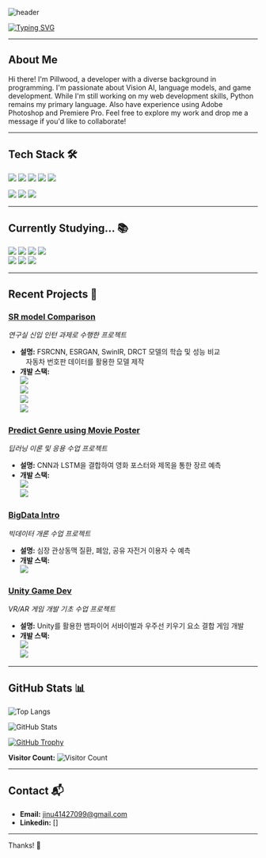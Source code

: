 <!-- Header -->
![header](https://capsule-render.vercel.app/api?type=waving&color=gradient&customColorList=14&height=120&section=header&text=Pillwood's%20GitHub&fontSize=50&fontAlign=70&fontAlignY=30&animation=fadeIn&fontColor=ffffff&stroke=b1bfb1&strokeWidth=2)

[![Typing SVG](https://readme-typing-svg.demolab.com/?lines=Hello!;Welcome%20to%20PILLWOOD's%20GitHub&size=15&color=004400&center=true)](https://git.io/typing-svg)

---

## About Me

Hi there! I'm Pillwood, a developer with a diverse background in programming. 
I'm passionate about Vision AI, language models, and game development. 
While I'm still working on my web development skills, Python remains my primary language. 
Also have experience using Adobe Photoshop and Premiere Pro. 
Feel free to explore my work and drop me a message if you'd like to collaborate!


---

## Tech Stack 🛠

<img src="https://img.shields.io/badge/python-3776AB?style=flat-square&logo=python&logoColor=white"/>   <img src="https://img.shields.io/badge/pytorch-EE4C2C?style=flat-square&logo=pytorch&logoColor=white"/>   <img src="https://img.shields.io/badge/r-276DC3?style=flat-square&logo=r&logoColor=white"/>   <img src="https://img.shields.io/badge/c-A8B9CC?style=flat-square&logo=c&logoColor=white"/>   <img src="https://img.shields.io/badge/cplusplus-00599C?style=flat-square&logo=cplusplus&logoColor=white"/>

<img src="https://img.shields.io/badge/css-663399?style=flat-square&logo=css&logoColor=white"/>   <img src="https://img.shields.io/badge/html5-E34F26?style=flat-square&logo=html5&logoColor=white"/>   <img src="https://img.shields.io/badge/unity-FFFFFF?style=flat-square&logo=unity&logoColor=black"/>

---

## Currently Studying... 📚

<img src="https://img.shields.io/badge/unrealengine-0E1128?style=flat-square&logo=unrealengine&logoColor=black"/>   <img src="https://img.shields.io/badge/react-61DAFB?style=flat-square&logo=react&logoColor=white"/>   <img src="https://img.shields.io/badge/javascript-F7DF1E?style=flat-square&logo=javascript&logoColor=white"/>   <img src="https://img.shields.io/badge/flask-000000?style=flat-square&logo=flask&logoColor=white"/>  
<img src="https://img.shields.io/badge/tensorflow-FF6F00?style=flat-square&logo=tensorflow&logoColor=white"/>   <img src="https://img.shields.io/badge/blender-E87D0D?style=flat-square&logo=blender&logoColor=white"/> <img src="https://img.shields.io/badge/bootstrap-05054B?style=flat-square&logo=bootstrap&logoColor=white"/>

---

## Recent Projects 🚀

### [SR model Comparison](https://github.com/pillwood/SR-model-Comprison-license-plate-SR-model)
*연구실 신입 인턴 과제로 수행한 프로젝트*  
- **설명:** FSRCNN, ESRGAN, SwinIR, DRCT 모델의 학습 및 성능 비교  
  &nbsp;&nbsp;&nbsp;자동차 번호판 데이터를 활용한 모델 제작  
- **개발 스택:**  
  <img src="https://img.shields.io/badge/python-3776AB?style=flat-square&logo=python&logoColor=white"/>  
  <img src="https://img.shields.io/badge/pytorch-EE4C2C?style=flat-square&logo=pytorch&logoColor=white"/>  
  <img src="https://img.shields.io/badge/javascript-F7DF1E?style=flat-square&logo=javascript&logoColor=white"/>  
  <img src="https://img.shields.io/badge/bootstrap-05054B?style=flat-square&logo=bootstrap&logoColor=white"/>

### [Predict Genre using Movie Poster](https://github.com/pillwood/2024_DeepLearningTheory_MovieClassificationCompetition)
*딥러닝 이론 및 응용 수업 프로젝트*  
- **설명:** CNN과 LSTM을 결합하여 영화 포스터와 제목을 통한 장르 예측  
- **개발 스택:**  
  <img src="https://img.shields.io/badge/python-3776AB?style=flat-square&logo=python&logoColor=white"/>  
  <img src="https://img.shields.io/badge/pytorch-EE4C2C?style=flat-square&logo=pytorch&logoColor=white"/>

### [BigData Intro](https://github.com/pillwood/2024_BigdataIntro_FinalAssignment)
*빅데이터 개론 수업 프로젝트*  
- **설명:** 심장 관상동맥 질환, 폐암, 공유 자전거 이용자 수 예측  
- **개발 스택:**  
  <img src="https://img.shields.io/badge/r-276DC3?style=flat-square&logo=r&logoColor=white"/>

### [Unity Game Dev](https://github.com/pillwood/VRAR-GameDevBasic)
*VR/AR 게임 개발 기초 수업 프로젝트*  
- **설명:** Unity를 활용한 뱀파이어 서바이벌과 우주선 키우기 요소 결합 게임 개발  
- **개발 스택:**  
  <img src="https://img.shields.io/badge/unity-FFFFFF?style=flat-square&logo=unity&logoColor=black"/>  
  <img src="https://img.shields.io/badge/blender-E87D0D?style=flat-square&logo=blender&logoColor=white"/>

---

## GitHub Stats 📊

![Top Langs](https://github-readme-stats.vercel.app/api/top-langs/?username=pillwood&layout=compact&show_icons=true&theme=transparent&bg_color=10001500&title_color=8060af&text_color=bfa0c7)

![GitHub Stats](https://readme-github-stats.vercel.app/api?username=pillwood&show_icons=true&theme=radical)

[![GitHub Trophy](https://github-profile-trophy.vercel.app/?username=pillwood&theme=radical)](https://github.com/ryo-ma/github-profile-trophy)

**Visitor Count:** ![Visitor Count](https://profile-counter.glitch.me/pillwood/count.svg)

---

## Contact 📬

- **Email:** [jinu41427099@gmail.com](mailto:jinu41427099@gmail.com)
- **Linkedin:** []
---

Thanks! 🙏
